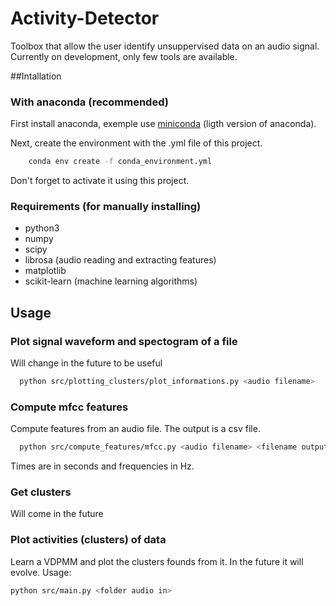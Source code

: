 # Activity-Detector
Toolbox that allow the user identify unsuppervised data on an audio signal.
Currently on development, only few tools are available.

##Intallation

### With anaconda (recommended)
First install anaconda, exemple use [miniconda](http://conda.pydata.org/miniconda.html) (ligth version of anaconda).

Next, create the environment with the .yml file of this project.
```bash
    conda env create -f conda_environment.yml
```

Don't forget to activate it using this project.

### Requirements (for manually installing)
- python3
- numpy
- scipy
- librosa (audio reading and extracting features)
- matplotlib
- scikit-learn (machine learning algorithms)

## Usage

### Plot signal waveform and spectogram of a file

Will change in the future to be useful
```bash
  python src/plotting_clusters/plot_informations.py <audio filename>
```

### Compute mfcc features
Compute features from an audio file. The output is a csv file.
```bash
  python src/compute_features/mfcc.py <audio filename> <filename output> <window_features> <hop_time> <freq_min> <freq_max>
```
Times are in seconds and frequencies in Hz.

### Get clusters
Will come in the future

### Plot activities (clusters) of data
Learn a VDPMM and plot the clusters founds from it. In the future it will evolve. Usage:
 ```bash
 python src/main.py <folder audio in>
 ```
